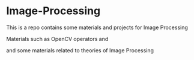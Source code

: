 # Image-Processing
This is a repo contains some materials and projects for Image Processing

Materials such as OpenCV operators and 

and some materials related to theories of Image Processing
